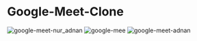 # Google-Meet-Clone

![google-meet-nur_adnan](https://github.com/user-attachments/assets/ac5c3eb4-3213-411b-9116-ea1de7286abc)
![google-mee](https://github.com/user-attachments/assets/e70223eb-4bff-486b-95cd-9bc53f70f325)
![google-meet-adnan](https://github.com/user-attachments/assets/6cc9f361-630a-4058-a20e-9821738c4b46)
